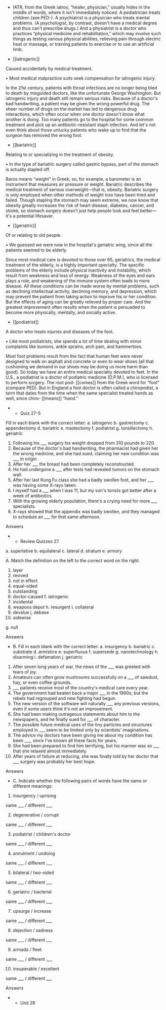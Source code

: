 - IATR, from the Greek iatros, “healer, physician,” usually hides in the middle of words, where it isn't
immediately noticed. A pediatrician treats children (see PED-). A psychiatrist  is  a  physician  who
treats  mental  problems.  (A  psychologist,  by  contrast,  doesn't  have  a  medical  degree  and  thus  can't
prescribe drugs.) And a physiatrist is a doctor who practices “physical medicine and rehabilitation,”
which  may  involve  such  things  as  testing  various  physical  abilities,  relieving  pain  through  electric
heat or massage, or training patients to exercise or to use an artificial limb.

- [[iatrogenic]] 

 Caused accidentally by medical treatment. 

• Most medical malpractice suits seek compensation for iatrogenic injury. 

In  the  21st  century,  patients  with  throat  infections  are  no  longer  being  bled  to  death  by  misguided
doctors, like the unfortunate George Washington. But iatrogenic injury and death still remain serious
risks. Because of a doctor's bad handwriting, a patient may be given the wrong powerful drug. The
sheer number of drugs on the market has led to dangerous drug interactions, which often occur when
one doctor doesn't know what another is doing. Too many patients go to the hospital for some common
treatment  and  pick  up  an  antibiotic-resistant  staph  infection.  And  let's  not  even  think  about  those
unlucky patients who wake up to find that the surgeon has removed the wrong foot.

- [[bariatric]] 

 Relating to or specializing in the treatment of obesity. 

• In the type of bariatric surgery called gastric bypass, part of the stomach is actually stapled off. 

Baros  means  “weight”  in  Greek;  so,  for  example,  a  barometer  is  an  instrument  that  measures  air
pressure or weight. Bariatric describes the medical treatment of serious overweight—that is, obesity.
Bariatric  surgery  is  only  employed  when  other  methods  of  weight  loss  have  been  tried  and  failed.
Though stapling the stomach may seem extreme, we now know that obesity greatly increases the risk
of heart disease, diabetes, cancer, and stroke, so stomach surgery doesn't just help people look and
feel better—it's a potential lifesaver.

- [[geriatric]] 

 Of or relating to old people. 

•  We  guessed  we  were  now  in  the  hospital's  geriatric  wing,  since  all  the  patients  seemed  to  be
elderly. 

Since most medical care is devoted to those over 65, geriatrics, the medical treatment of the elderly,
is a highly important specialty. The specific problems of the elderly include physical inactivity and
instability,  which  result  from  weakness  and  loss  of  energy.  Weakness  of  the  eyes  and  ears  plays  a
role, and weakening of the immune system often leads to more disease. All these conditions can be
made  worse  by  mental  problems,  such  as  declining  intellectual  activity,  declining  memory,  and
depression, which may prevent the patient from taking action to improve his or her condition. But the
effects of aging can be greatly relieved by proper care. And the greatest improvement often results
when the patient is persuaded to become more physically, mentally, and socially active.

- [[podiatrist]] 

 A doctor who treats injuries and diseases of the foot. 

• Like most podiatrists, she spends a lot of time dealing with minor complaints like bunions, ankle
sprains, arch pain, and hammertoes. 

Most foot problems result from the fact that human feet were never designed to walk on asphalt and
concrete or even to wear shoes (all that cushioning we demand in our shoes may be doing us more
harm  than  good).  So  today  we  have  an  entire  medical  specialty  devoted  to  feet.  In  the  U.S.,  a
podiatrist is a doctor of podiatric medicine (D.P.M.), who is licensed to perform surgery. The root
pod- [[comes]] from the Greek word for “foot” (compare PED).  But  in  England  a  foot  doctor  is  often
called a chiropodist, a term that dates from the time when the same specialist treated hands as well,
since chiro- [[means]] “hand.”

- - Quiz 27-5

Fill in each blank with the correct letter:
a. iatrogenic
b. gastrectomy
c. appendectomy
d. bariatric
e. mastectomy
f. podiatrist
g. tonsillectomy
h. geriatric
1. Following his ___ surgery his weight dropped from 310 pounds to 220.
2. Because of the doctor's bad handwriting, the pharmacist had given her the wrong medicine, and she
had sued, claiming her new condition was ___ in origin.
3. After her ___ the breast had been completely reconstructed.
4. He had undergone a ___ after tests had revealed tumors on the stomach wall.
5. After her last Kung Fu class she had a badly swollen foot, and her ___ was having some X-rays
taken.
6. I myself had a ___ when I was 11, but my son's tonsils got better after a week of antibiotics.
7. With the growing elderly population, there's a crying need for more ___ specialists.
8. X-rays showed that the appendix was badly swollen, and they managed to schedule an ___ for that
same afternoon.

Answers

- - Review Quizzes 27

a. superlative
b. equilateral
c. lateral
d. stratum
e. armory

A. Match the definition on the left to the correct word on the right:
1. layer
2. revived
3. not in effect
4. equal-sided
5. outstanding
6. doctor-caused f. iatrogenic
7. incidental
8. weapons depot h. resurgent
i. collateral
9. devalue
j. debase
10. sidewise

g. null

Answers

- B. Fill in each blank with the correct letter:
a. insurgency
b. bariatric
c. substrate
d. armistice
e. superfluous
f. supersede
g. nanotechnology
h. disarming
i. defamation
j. geriatric
1. After seven long years of war, the news of the ___ was greeted with tears of joy.
2.  Amateurs  can  often  grow  mushrooms  successfully  on  a  ___  of  sawdust,  hay,  or  even  coffee
grounds.
3. ___ patients receive most of the country's medical care every year.
4. The government had beaten back a major ___ in the 1990s, but the rebels had regrouped and new
fighting had begun.
5. The new version of the software will naturally ___ any previous versions, even if some users think
it's not an improvement.
6. She had been making outrageous statements about him to the newspapers, and he finally sued for
___ of character.
7. The possible future medical uses of the tiny particles and structures employed in ___ seem to be
limited only by scientists' imaginations.
8. The advice my doctors have been giving me about my condition has been ___, since I've known all
these facts for years.
9. She had been prepared to find him terrifying, but his manner was so ___ that she relaxed almost
immediately.
10.  After  years  of  failure  at  reducing,  she  was  finally  told  by  her  doctor  that  ___  surgery  was
probably her best hope.

Answers

- C. Indicate whether the following pairs of words have the same or different meanings:
1. insurgency / uprising

same ___ / different ___

2. degenerative / corrupt

same ___ / different ___

3. podiatrist / children's doctor

same ___ / different ___

4. annulment / undoing

same ___ / different ___

5. bilateral / two-sided

same ___ / different ___

6. geriatric / bacterial

same ___ / different ___

7. upsurge / increase

same ___ / different ___

8. dejection / sadness

same ___ / different ___

9. armada / fleet

same ___ / different ___

10. insuperable / excellent

same ___ / different ___

Answers

- - Unit 28
